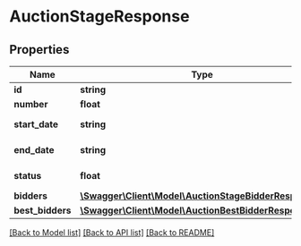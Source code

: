 # AuctionStageResponse

## Properties
Name | Type | Description | Notes
------------ | ------------- | ------------- | -------------
**id** | **string** | ID of the stage. | [optional] 
**number** | **float** | Number of the stage. | [optional] 
**start_date** | **string** | The stage start date on. YYYY-MM-DD HH:MM:SS format. | [optional] 
**end_date** | **string** | The stage end date on. YYYY-MM-DD HH:MM:SS format. | [optional] 
**status** | **float** | Status of the stage.&lt;br&gt;0:Waiting&lt;br&gt;1:Active&lt;br&gt;2:Ended | [optional] 
**bidders** | [**\Swagger\Client\Model\AuctionStageBidderResponse[]**](AuctionStageBidderResponse.md) | Bidders of the stage. | [optional] 
**best_bidders** | [**\Swagger\Client\Model\AuctionBestBidderResponse[]**](AuctionBestBidderResponse.md) | The best bidders of the action. | [optional] 

[[Back to Model list]](../README.md#documentation-for-models) [[Back to API list]](../README.md#documentation-for-api-endpoints) [[Back to README]](../README.md)


